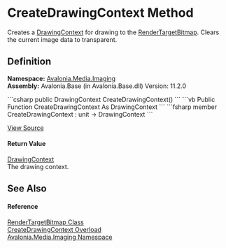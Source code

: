 # CreateDrawingContext Method


Creates a <a href="T_Avalonia_Media_DrawingContext">DrawingContext</a> for drawing to the <a href="T_Avalonia_Media_Imaging_RenderTargetBitmap">RenderTargetBitmap</a>. Clears the current image data to transparent.



## Definition
**Namespace:** <a href="N_Avalonia_Media_Imaging">Avalonia.Media.Imaging</a>  
**Assembly:** Avalonia.Base (in Avalonia.Base.dll) Version: 11.2.0

<Tabs groupId="api-code-preview">
<TabItem value="csharp" label="C#">
```csharp
public DrawingContext CreateDrawingContext()
```
</TabItem>
<TabItem value="vb" label="VB">
```vb
Public Function CreateDrawingContext As DrawingContext
```
</TabItem>
<TabItem value="fsharp" label="F#">
```fsharp
member CreateDrawingContext : unit -> DrawingContext 
```
</TabItem>
</Tabs>



<a href="https://github.com/AvaloniaUI/Avalonia/tree/master/src/Avalonia.Base/Media/Imaging/RenderTargetBitmap.cs#L71" title="View the source code">View Source</a>



#### Return Value
<a href="T_Avalonia_Media_DrawingContext">DrawingContext</a>  
The drawing context.

## See Also


#### Reference
<a href="T_Avalonia_Media_Imaging_RenderTargetBitmap">RenderTargetBitmap Class</a>  
<a href="Overload_Avalonia_Media_Imaging_RenderTargetBitmap_CreateDrawingContext">CreateDrawingContext Overload</a>  
<a href="N_Avalonia_Media_Imaging">Avalonia.Media.Imaging Namespace</a>  

